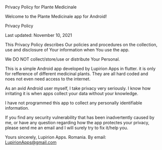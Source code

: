 Privacy Policy for Plante Medicinale

Welcome to the Plante Medicinale app for Android!
 

Privacy Policy

Last updated: November 10, 2021

This Privacy Policy describes Our policies and procedures on the collection, use and disclosure of Your information when You use the app.

We DO NOT collect/store/use or distribute Your Personal. 


This is a simple Android app developed by Lupirion Apps in flutter. it is only for refference of different medicinal plants. They are all hard coded and noes not even need access to the internet.

As an avid Android user myself, I take privacy very seriously. I know how irritating it is when apps collect your data without your knowledge.

I have not programmed this app to collect any personally identifiable information. 

If you find any security vulnerability that has been inadvertently caused by me, or have any question regarding how the app protectes your privacy, please send me an email and I will surely try to fix it/help you.

Yours sincerely,
Lupirion Apps.
Romania.
By email: LupirionApps@gmail.com